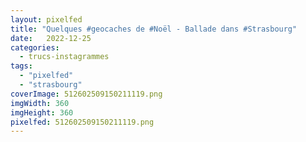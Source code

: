 ```yaml
---
layout: pixelfed
title: "Quelques #geocaches de #Noël - Ballade dans #Strasbourg"
date:   2022-12-25
categories: 
  - trucs-instagrammes
tags: 
  - "pixelfed"
  - "strasbourg"
coverImage: 512602509150211119.png
imgWidth: 360
imgHeight: 360
pixelfed: 512602509150211119.png
---
```

